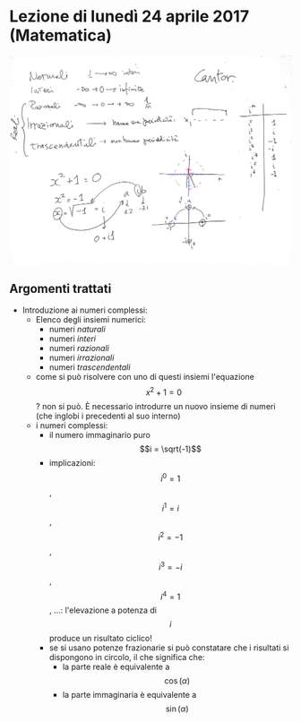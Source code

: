# Lezione di lunedì 24 aprile 2017 (Matematica)

![whiteboard](./P_20170424.jpg)

## Argomenti trattati

* Introduzione ai numeri complessi:
  * Elenco degli insiemi numerici:
    * numeri *naturali*
    * numeri *interi*
    * numeri *razionali*
    * numeri *irrazionali*
    * numeri *trascendentali*
  * come si può risolvere con uno di questi insiemi l'equazione $$x^2 + 1 = 0$$?
    non si può. È necessario introdurre un nuovo insieme di numeri (che
    inglobi i precedenti al suo interno)
  * i numeri complessi:
    * il numero immaginario puro $$i = \sqrt(-1)$$
    * implicazioni: $$i^0 = 1$$, $$i^1 = i$$, $$i^2 = -1$$, $$i^3 = -i$$, $$i^4 = 1$$, ...:
      l'elevazione a potenza di $$i$$ produce un risultato ciclico!
    * se si usano potenze frazionarie si può constatare che i risultati si
      dispongono in circolo, il che significa che:
      * la parte reale è equivalente a $$\cos(\alpha)$$
      * la parte immaginaria è equivalente a $$\sin(\alpha)$$
